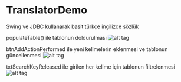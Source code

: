 # TranslatorDemo
Swing ve JDBC kullanarak basit türkçe ingilizce sözlük


populateTable() ile tablonun doldurulması
![alt tag](\images\first.png\populateTable.PNG) 

btnAddActionPerformed ile yeni kelimelerin eklenmesi ve tablonun güncellenmesi
![alt tag](\images\first.png\btnAddActionPerformed.PNG) 

txtSearchKeyReleased ile girilen her kelime için tablonun filtrelenmesi
![alt tag](\images\first.png\txtSearchKeyReleased.PNG)  
